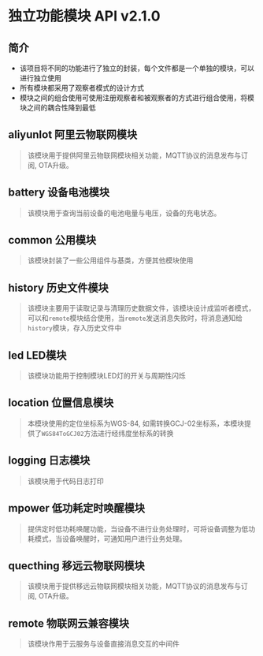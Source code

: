 # 独立功能模块 API v2.1.0

## 简介

- 该项目将不同的功能进行了独立的封装，每个文件都是一个单独的模块，可以进行独立使用
- 所有模块都采用了观察者模式的设计方式
- 模块之间的组合使用可使用注册观察者和被观察者的方式进行组合使用，将模块之间的耦合性降到最低

## aliyunIot 阿里云物联网模块

> 该模块用于提供阿里云物联网模块相关功能，MQTT协议的消息发布与订阅, OTA升级。

## battery 设备电池模块

> 该模块用于查询当前设备的电池电量与电压，设备的充电状态。

## common 公用模块

> 该模块封装了一些公用组件与基类，方便其他模块使用

## history 历史文件模块

> 该模块主要用于读取记录与清理历史数据文件，该模块设计成监听者模式，可以和`remote`模块结合使用，当`remote`发送消息失败时，将消息通知给`history`模块，存入历史文件中

## led LED模块

> 该模块功能用于控制模块LED灯的开关与周期性闪烁

## location 位置信息模块

> 本模块使用的定位坐标系为WGS-84, 如需转换GCJ-02坐标系，本模块提供了`WGS84ToGCJ02`方法进行经纬度坐标系的转换

## logging 日志模块

> 该模块用于代码日志打印

## mpower 低功耗定时唤醒模块

> 提供定时低功耗唤醒功能，当设备不进行业务处理时，可将设备调整为低功耗模式，当设备唤醒时，可通知用户进行业务处理。

## quecthing 移远云物联网模块

> 该模块用于提供移远云物联网模块相关功能，MQTT协议的消息发布与订阅, OTA升级。

## remote 物联网云兼容模块

> 该模块作用于云服务与设备直接消息交互的中间件
